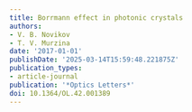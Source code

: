 ```yaml
---
title: Borrmann effect in photonic crystals
authors:
- V. B. Novikov
- T. V. Murzina
date: '2017-01-01'
publishDate: '2025-03-14T15:59:48.221875Z'
publication_types:
- article-journal
publication: '*Optics Letters*'
doi: 10.1364/OL.42.001389
---
```

